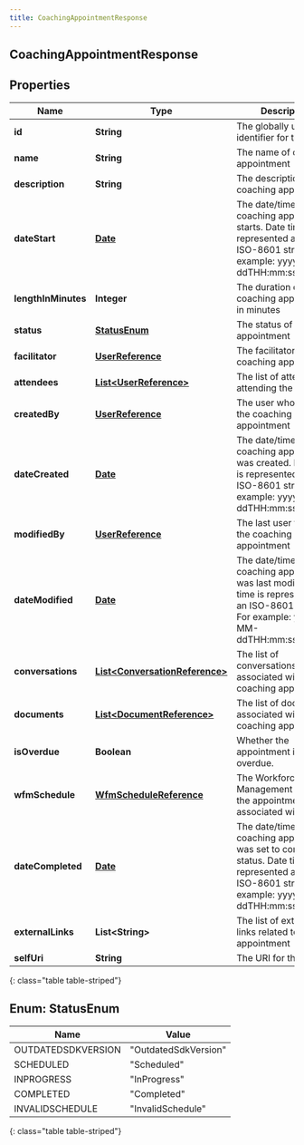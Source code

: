 ```yaml
---
title: CoachingAppointmentResponse
---
```


## CoachingAppointmentResponse

## Properties

| Name                | Type                                                                                   | Description                                                                                                                                                 | Notes      |
| ------------------- | -------------------------------------------------------------------------------------- | ----------------------------------------------------------------------------------------------------------------------------------------------------------- | ---------- |
| **id**              | <!----><!---->**String**<!---->                                                        | The globally unique identifier for the object.                                                                                                              | [optional] |
| **name**            | <!----><!---->**String**<!---->                                                        | The name of coaching appointment                                                                                                                            | [optional] |
| **description**     | <!----><!---->**String**<!---->                                                        | The description of coaching appointment                                                                                                                     | [optional] |
| **dateStart**       | <!----><!---->[**Date**](Date.md)<!---->                                               | The date/time the coaching appointment starts. Date time is represented as an ISO-8601 string. For example: yyyy-MM-ddTHH:mm:ss[.mmm]Z                      | [optional] |
| **lengthInMinutes** | <!----><!---->**Integer**<!---->                                                       | The duration of coaching appointment in minutes                                                                                                             | [optional] |
| **status**          | [**StatusEnum**](#StatusEnum)<!---->                                                   | The status of coaching appointment                                                                                                                          | [optional] |
| **facilitator**     | <!----><!---->[**UserReference**](UserReference.md)<!---->                             | The facilitator of coaching appointment                                                                                                                     | [optional] |
| **attendees**       | <!----><!---->[**List&lt;UserReference&gt;**](UserReference.md)<!---->                 | The list of attendees attending the coaching                                                                                                                | [optional] |
| **createdBy**       | <!----><!---->[**UserReference**](UserReference.md)<!---->                             | The user who created the coaching appointment                                                                                                               | [optional] |
| **dateCreated**     | <!----><!---->[**Date**](Date.md)<!---->                                               | The date/time the coaching appointment was created. Date time is represented as an ISO-8601 string. For example: yyyy-MM-ddTHH:mm:ss[.mmm]Z                 | [optional] |
| **modifiedBy**      | <!----><!---->[**UserReference**](UserReference.md)<!---->                             | The last user to modify the coaching appointment                                                                                                            | [optional] |
| **dateModified**    | <!----><!---->[**Date**](Date.md)<!---->                                               | The date/time the coaching appointment was last modified. Date time is represented as an ISO-8601 string. For example: yyyy-MM-ddTHH:mm:ss[.mmm]Z           | [optional] |
| **conversations**   | <!----><!---->[**List&lt;ConversationReference&gt;**](ConversationReference.md)<!----> | The list of conversations associated with coaching appointment.                                                                                             | [optional] |
| **documents**       | <!----><!---->[**List&lt;DocumentReference&gt;**](DocumentReference.md)<!---->         | The list of documents associated with coaching appointment.                                                                                                 | [optional] |
| **isOverdue**       | <!----><!---->**Boolean**<!---->                                                       | Whether the appointment is overdue.                                                                                                                         | [optional] |
| **wfmSchedule**     | <!----><!---->[**WfmScheduleReference**](WfmScheduleReference.md)<!---->               | The Workforce Management schedule the appointment is associated with.                                                                                       | [optional] |
| **dateCompleted**   | <!----><!---->[**Date**](Date.md)<!---->                                               | The date/time the coaching appointment was set to completed status. Date time is represented as an ISO-8601 string. For example: yyyy-MM-ddTHH:mm:ss[.mmm]Z | [optional] |
| **externalLinks**   | <!----><!---->**List&lt;String&gt;**<!---->                                            | The list of external links related to the appointment                                                                                                       | [optional] |
| **selfUri**         | <!----><!---->**String**<!---->                                                        | The URI for this object                                                                                                                                     | [optional] |

{: class="table table-striped"}

<a name="StatusEnum"></a>

## Enum: StatusEnum

| Name               | Value                          |
| ------------------ | ------------------------------ |
| OUTDATEDSDKVERSION | &quot;OutdatedSdkVersion&quot; |
| SCHEDULED          | &quot;Scheduled&quot;          |
| INPROGRESS         | &quot;InProgress&quot;         |
| COMPLETED          | &quot;Completed&quot;          |
| INVALIDSCHEDULE    | &quot;InvalidSchedule&quot;    |

{: class="table table-striped"}
